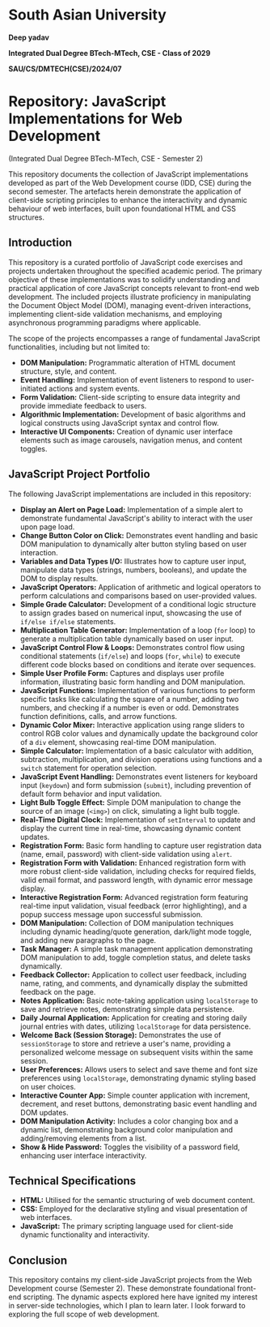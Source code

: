 # South Asian University

**Deep yadav**

**Integrated Dual Degree BTech-MTech, CSE - Class of 2029**

**SAU/CS/DMTECH(CSE)/2024/07**

# Repository: JavaScript Implementations for Web Development 
(Integrated Dual Degree BTech-MTech, CSE - Semester 2)

This repository documents the collection of JavaScript implementations developed as part of the Web Development course (IDD, CSE) during the second semester. The artefacts herein demonstrate the application of client-side scripting principles to enhance the interactivity and dynamic behaviour of web interfaces, built upon foundational HTML and CSS structures.

## Introduction

This repository is a curated portfolio of JavaScript code exercises and projects undertaken throughout the specified academic period. The primary objective of these implementations was to solidify understanding and practical application of core JavaScript concepts relevant to front-end web development. The included projects illustrate proficiency in manipulating the Document Object Model (DOM), managing event-driven interactions, implementing client-side validation mechanisms, and employing asynchronous programming paradigms where applicable.

The scope of the projects encompasses a range of fundamental JavaScript functionalities, including but not limited to:

* **DOM Manipulation:** Programmatic alteration of HTML document structure, style, and content.
* **Event Handling:** Implementation of event listeners to respond to user-initiated actions and system events.
* **Form Validation:** Client-side scripting to ensure data integrity and provide immediate feedback to users.
* **Algorithmic Implementation:** Development of basic algorithms and logical constructs using JavaScript syntax and control flow.
* **Interactive UI Components:** Creation of dynamic user interface elements such as image carousels, navigation menus, and content toggles.

## JavaScript Project Portfolio

The following JavaScript implementations are included in this repository:

* **Display an Alert on Page Load:** Implementation of a simple alert to demonstrate fundamental JavaScript's ability to interact with the user upon page load.
* **Change Button Color on Click:** Demonstrates event handling and basic DOM manipulation to dynamically alter button styling based on user interaction.
* **Variables and Data Types I/O:** Illustrates how to capture user input, manipulate data types (strings, numbers, booleans), and update the DOM to display results.
* **JavaScript Operators:** Application of arithmetic and logical operators to perform calculations and comparisons based on user-provided values.
* **Simple Grade Calculator:** Development of a conditional logic structure to assign grades based on numerical input, showcasing the use of `if/else if/else` statements.
* **Multiplication Table Generator:** Implementation of a loop (`for` loop) to generate a multiplication table dynamically based on user input.
* **JavaScript Control Flow & Loops:** Demonstrates control flow using conditional statements (`if/else`) and loops (`for`, `while`) to execute different code blocks based on conditions and iterate over sequences.
* **Simple User Profile Form:** Captures and displays user profile information, illustrating basic form handling and DOM manipulation.
* **JavaScript Functions:** Implementation of various functions to perform specific tasks like calculating the square of a number, adding two numbers, and checking if a number is even or odd. Demonstrates function definitions, calls, and arrow functions.
* **Dynamic Color Mixer:** Interactive application using range sliders to control RGB color values and dynamically update the background color of a `div` element, showcasing real-time DOM manipulation.
* **Simple Calculator:** Implementation of a basic calculator with addition, subtraction, multiplication, and division operations using functions and a `switch` statement for operation selection.
* **JavaScript Event Handling:** Demonstrates event listeners for keyboard input (`keydown`) and form submission (`submit`), including prevention of default form behavior and input validation.
* **Light Bulb Toggle Effect:** Simple DOM manipulation to change the source of an image (`<img>`) on click, simulating a light bulb toggle.
* **Real-Time Digital Clock:** Implementation of `setInterval` to update and display the current time in real-time, showcasing dynamic content updates.
* **Registration Form:** Basic form handling to capture user registration data (name, email, password) with client-side validation using `alert`.
* **Registration Form with Validation:** Enhanced registration form with more robust client-side validation, including checks for required fields, valid email format, and password length, with dynamic error message display.
* **Interactive Registration Form:** Advanced registration form featuring real-time input validation, visual feedback (error highlighting), and a popup success message upon successful submission.
* **DOM Manipulation:** Collection of DOM manipulation techniques including dynamic heading/quote generation, dark/light mode toggle, and adding new paragraphs to the page.
* **Task Manager:** A simple task management application demonstrating DOM manipulation to add, toggle completion status, and delete tasks dynamically.
* **Feedback Collector:** Application to collect user feedback, including name, rating, and comments, and dynamically display the submitted feedback on the page.
* **Notes Application:** Basic note-taking application using `localStorage` to save and retrieve notes, demonstrating simple data persistence.
* **Daily Journal Application:** Application for creating and storing daily journal entries with dates, utilizing `localStorage` for data persistence.
* **Welcome Back (Session Storage):** Demonstrates the use of `sessionStorage` to store and retrieve a user's name, providing a personalized welcome message on subsequent visits within the same session.
* **User Preferences:** Allows users to select and save theme and font size preferences using `localStorage`, demonstrating dynamic styling based on user choices.
* **Interactive Counter App:** Simple counter application with increment, decrement, and reset buttons, demonstrating basic event handling and DOM updates.
* **DOM Manipulation Activity:** Includes a color changing box and a dynamic list, demonstrating background color manipulation and adding/removing elements from a list.
* **Show & Hide Password:** Toggles the visibility of a password field, enhancing user interface interactivity.

## Technical Specifications

* **HTML:** Utilised for the semantic structuring of web document content.
* **CSS:** Employed for the declarative styling and visual presentation of web interfaces.
* **JavaScript:** The primary scripting language used for client-side dynamic functionality and interactivity.


## Conclusion

This repository contains my client-side JavaScript projects from the Web Development course (Semester 2). These demonstrate foundational front-end scripting. The dynamic aspects explored here have ignited my interest in server-side technologies, which I plan to learn later.
I look forward to exploring the full scope of web development.
 
